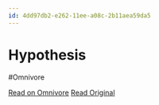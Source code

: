 ```yaml
---
id: 4dd97db2-e262-11ee-a08c-2b11aea59da5
---
```


# Hypothesis
#Omnivore

[Read on Omnivore](https://omnivore.app/me/hypothesis-18e3f7e6b75)
[Read Original](https://hypothes.is/a/jqLZ2OJdEe6nXVcgPAXYig)

